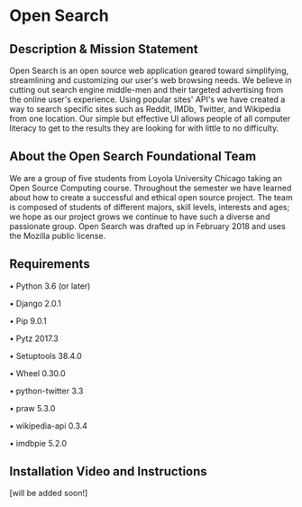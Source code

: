 # Open Search

## Description & Mission Statement

Open Search is an open source web application geared toward simplifying, streamlining and customizing our user's web browsing needs. We believe in cutting out search engine middle-men and their targeted advertising from the online user's experience. Using popular sites' API's we have created a way to search specific sites such as Reddit, IMDb, Twitter, and Wikipedia from one location. Our simple but effective UI allows people of all computer literacy to get to the results they are looking for with little to no difficulty.

## About the Open Search Foundational Team

We are a group of five students from Loyola University Chicago taking an Open Source Computing course. Throughout the semester we have learned about how to create a successful and ethical open source project. The team is composed of students of different majors, skill levels, interests and ages; we hope as our project grows we continue to have such a diverse and passionate group. Open Search was drafted up in February 2018 and uses the Mozilla public license.

## Requirements

•    Python 3.6 (or later)

•    Django 2.0.1

•    Pip 9.0.1

•    Pytz 2017.3

•    Setuptools 38.4.0

•    Wheel 0.30.0

•    python-twitter 3.3

•    praw 5.3.0

•    wikipedia-api 0.3.4

•    imdbpie 5.2.0

## Installation Video and Instructions

[will be added soon!]
